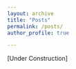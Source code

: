 ```yaml
---
layout: archive
title: "Posts"
permalink: /posts/
author_profile: true

---
```


[Under Construction]


